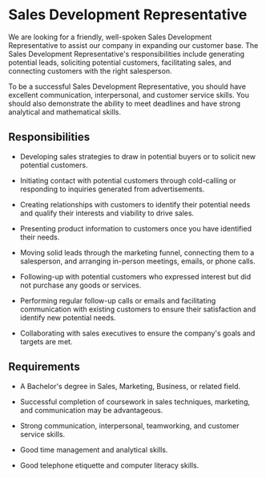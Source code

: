 # Sales Development Representative

We are looking for a friendly, well-spoken Sales Development Representative to assist our company in expanding our customer base. The Sales Development Representative's responsibilities include generating potential leads, soliciting potential customers, facilitating sales, and connecting customers with the right salesperson.

To be a successful Sales Development Representative, you should have excellent communication, interpersonal, and customer service skills. You should also demonstrate the ability to meet deadlines and have strong analytical and mathematical skills.

## Responsibilities

* Developing sales strategies to draw in potential buyers or to solicit new potential customers.

* Initiating contact with potential customers through cold-calling or responding to inquiries generated from advertisements.

* Creating relationships with customers to identify their potential needs and qualify their interests and viability to drive sales.

* Presenting product information to customers once you have identified their needs.

* Moving solid leads through the marketing funnel, connecting them to a salesperson, and arranging in-person meetings, emails, or phone calls.

* Following-up with potential customers who expressed interest but did not purchase any goods or services.

* Performing regular follow-up calls or emails and facilitating communication with existing customers to ensure their satisfaction and identify new potential needs.

* Collaborating with sales executives to ensure the company's goals and targets are met.

## Requirements

* A Bachelor's degree in Sales, Marketing, Business, or related field.

* Successful completion of coursework in sales techniques, marketing, and communication may be advantageous.

* Strong communication, interpersonal, teamworking, and customer service skills.

* Good time management and analytical skills.

* Good telephone etiquette and computer literacy skills.

